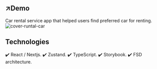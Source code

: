 ## ↗️Demo
Car rental service app that helped users find preferred car for renting.
![cover-runtal-car](https://github.com/egor-mishin/car-rental-app/assets/59925795/bf59125c-2ede-4a1e-b068-99742790570d)

## Technologies 
✔️ React / Nextjs.
✔️ Zustand.
✔️ TypeScript.
✔️ Storybook.
✔️ FSD architecture.


